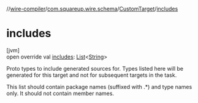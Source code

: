 //[wire-compiler](../../../index.md)/[com.squareup.wire.schema](../index.md)/[CustomTarget](index.md)/[includes](includes.md)

# includes

[jvm]\
open override val [includes](includes.md): [List](https://kotlinlang.org/api/latest/jvm/stdlib/kotlin.collections/-list/index.html)&lt;[String](https://kotlinlang.org/api/latest/jvm/stdlib/kotlin/-string/index.html)&gt;

Proto types to include generated sources for. Types listed here will be generated for this target and not for subsequent targets in the task.

This list should contain package names (suffixed with .*) and type names only. It should not contain member names.
